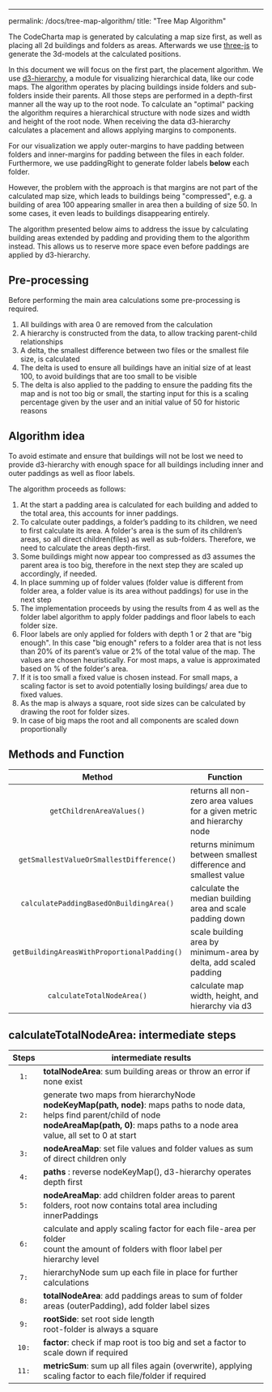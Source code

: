 ---

permalink: /docs/tree-map-algorithm/
title: "Tree Map Algorithm"

The CodeCharta map is generated by calculating a map size first, as well as placing all 2d buildings and folders as
areas. Afterwards we use [three-js](https://threejs.org) to generate the 3d-models at the calculated positions.

In this document we will focus on the first part, the placement algorithm. We
use [d3-hierarchy](https://github.com/d3/d3-hierarchy), a module for visualizing hierarchical data, like our code maps.
The algorithm operates by placing buildings inside folders and sub-folders inside their parents. All those steps are
performed in a depth-first manner all the way up to the root node.
To calculate an "optimal" packing the algorithm requires a hierarchical structure with node sizes and width and height
of the root node. When receiving the data d3-hierarchy calculates a placement and allows applying margins to components.

For our visualization we apply outer-margins to have padding between folders and inner-margins for padding between the
files in each folder. Furthermore, we use paddingRight to generate folder labels **below** each folder.

However, the problem with the approach is that margins are not part of the calculated map size, which leads to buildings
being "compressed", e.g. a building of area 100 appearing smaller in area then a building of size 50. In some cases, it
even leads to buildings disappearing entirely.

The algorithm presented below aims to address the issue by calculating building areas extended by padding and providing
them to the algorithm instead. This allows us to reserve more space even before paddings are applied by d3-hierarchy.

## Pre-processing

Before performing the main area calculations some pre-processing is required.

1. All buildings with area 0 are removed from the calculation
2. A hierarchy is constructed from the data, to allow tracking parent-child relationships
3. A delta, the smallest difference between two files or the smallest file size, is calculated
4. The delta is used to ensure all buildings have an initial size of at least 100, to avoid buildings that are too small
   to be visible
5. The delta is also applied to the padding to ensure the padding fits the map and is not too big or small, the starting
   input for this is a scaling percentage given by the user and an initial value of 50 for historic reasons

## Algorithm idea

To avoid estimate and ensure that buildings will not be lost we need to provide d3-hierarchy with enough space for all
buildings including inner and outer paddings as well as floor labels.

The algorithm proceeds as follows:

1. At the start a padding area is calculated for each building and added to the total area, this accounts for inner
   paddings.
2. To calculate outer paddings, a folder’s padding to its children, we need to first calculate its area. A folder's area
   is the sum of its children’s areas, so all direct children(files) as well as sub-folders.
   Therefore, we need to calculate the areas depth-first.
3. Some buildings might now appear too compressed as d3 assumes the parent area is too big, therefore in the next step
   they are scaled up accordingly, if needed.
4. In place summing up of folder values (folder value is different from folder area, a folder value is its area without
   paddings) for use in the next step
5. The implementation proceeds by using the results from 4 as well as the folder label algorithm to apply folder
   paddings and floor labels to each folder size.
6. Floor labels are only applied for folders with depth 1 or 2 that are "big enough".
   In this case "big enough" refers to a folder area that is not less than 20% of its parent’s value or 2% of the total
   value of the map. The values are chosen heuristically. For most maps, a value is approximated based on % of the
   folder's area.
7. If it is too small a fixed value is chosen instead. For small maps, a scaling factor is set to avoid potentially
   losing buildings/ area due to fixed values.
8. As the map is always a square, root side sizes can be calculated by drawing the root for folder sizes.
9. In case of big maps the root and all components are scaled down proportionally

## Methods and Function

|                   Method                    | Function                                                               |
|:-------------------------------------------:|------------------------------------------------------------------------|
|          `getChildrenAreaValues()`          | returns all non-zero area values for a given metric and hierarchy node |
|  `getSmallestValueOrSmallestDifference()`   | returns minimum between smallest difference and smallest value         |
|   `calculatePaddingBasedOnBuildingArea()`   | calculate the median building area and scale padding down              |
| `getBuildingAreasWithProportionalPadding()` | scale building area by minimum-area by delta, add scaled padding       |
|         `calculateTotalNodeArea()`          | calculate map width, height, and hierarchy via d3                      |

## calculateTotalNodeArea: intermediate steps

| Steps | intermediate results                                                                                                                                                                                              |
|:-----:|-------------------------------------------------------------------------------------------------------------------------------------------------------------------------------------------------------------------|
| `1:`  | **totalNodeArea**: sum building areas or throw an error if none exist                                                                                                                                             |
| `2:`  | generate two maps from hierarchyNode<br>**nodeKeyMap(path, node)**: maps paths to node data, helps find parent/child of node<br> **nodeAreaMap(path, 0)**: maps paths to a node area value, all set to 0 at start |
| `3:`  | **nodeAreaMap**: set file values and folder values as sum of direct children only                                                                                                                                 |
| `4:`  | **paths** : reverse nodeKeyMap(), d3-hierarchy operates depth first                                                                                                                                               |
| `5:`  | **nodeAreaMap**: add children folder areas to parent folders, root now contains total area including innerPaddings                                                                                                |
| `6:`  | calculate and apply scaling factor for each file-area per folder <br> count the amount of folders with floor label per hierarchy level                                                                            |
| `7:`  | hierarchyNode sum up each file in place for further calculations                                                                                                                                                  |
| `8:`  | **totalNodeArea**: add paddings areas to sum of folder areas (outerPadding), add folder label sizes                                                                                                               |
| `9:`  | **rootSide**: set root side length<br> root-folder is always a square                                                                                                                                             |
| `10:` | **factor**: check if map root is too big and set a factor to scale down if required                                                                                                                               |
| `11:` | **metricSum**: sum up all files again (overwrite), applying scaling factor to each file/folder if required                                                                                                        |
